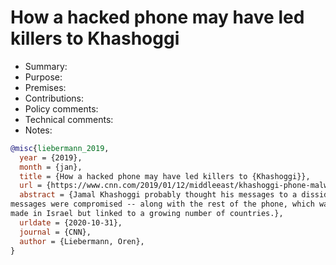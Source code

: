 # How a hacked phone may have led killers to Khashoggi

- Summary:
- Purpose:
- Premises:
- Contributions:
- Policy comments:
- Technical comments:
- Notes:

```bib
@misc{liebermann_2019,
  year = {2019},
  month = {jan},
  title = {How a hacked phone may have led killers to {Khashoggi}},
  url = {https://www.cnn.com/2019/01/12/middleeast/khashoggi-phone-malware-intl/index.html},
  abstract = {Jamal Khashoggi probably thought his messages to a dissident were cloaked in security. In reality the
messages were compromised -- along with the rest of the phone, which was allegedly infected with a piece of malware
made in Israel but linked to a growing number of countries.},
  urldate = {2020-10-31},
  journal = {CNN},
  author = {Liebermann, Oren},
}
```
